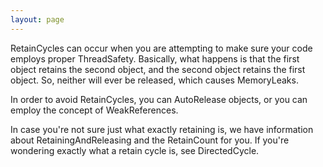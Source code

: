 ```yaml
---
layout: page
---
```




RetainCycles can occur when you are attempting to make sure your code employs proper ThreadSafety. Basically, what happens is that the first object retains the second object, and the second object retains the first object. So, neither will ever be released, which causes MemoryLeaks.

In order to avoid RetainCycles, you can AutoRelease objects, or you can employ the concept of WeakReferences.

In case you're not sure just what exactly retaining is, we have information about RetainingAndReleasing and the RetainCount for you. If you're wondering exactly what a retain cycle is, see DirectedCycle.
